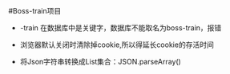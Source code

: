 #Boss-train项目

* -train 在数据库中是关键字，数据库不能取名为boss-train，报错

* 浏览器默认关闭时清除掉cookie,所以得延长cookie的存活时间

* 将Json字符串转换成List集合：JSON.parseArray()
